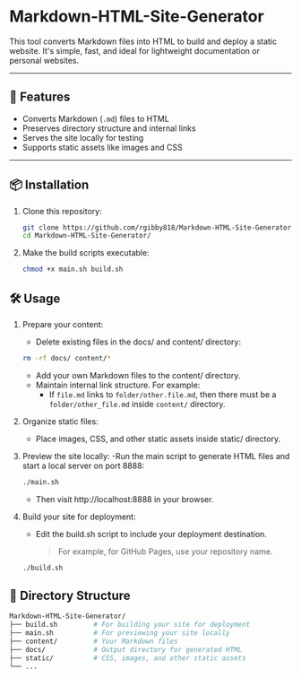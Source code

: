 # Markdown-HTML-Site-Generator

This tool converts Markdown files into HTML to build and deploy a static website. It's simple, fast, and ideal for lightweight documentation or personal websites.

---

## 🚀 Features

- Converts Markdown (`.md`) files to HTML
- Preserves directory structure and internal links
- Serves the site locally for testing
- Supports static assets like images and CSS

---

## 📦 Installation

1. Clone this repository:
   ```bash
   git clone https://github.com/rgibby818/Markdown-HTML-Site-Generator.git
   cd Markdown-HTML-Site-Generator/
2. Make the build scripts executable: 
    ```bash
    chmod +x main.sh build.sh
## 🛠️ Usage

1. Prepare your content:
    - Delete existing files in the docs/ and content/ directory:
    ```bash
    rm -rf docs/ content/*
    ```
    - Add your own Markdown files to the content/ directory.
    - Maintain internal link structure. For example:
        - If `file.md` links to `folder/other.file.md`, then there must be a `folder/other_file.md` inside `content/` directory. 
2. Organize static files:
    - Place images, CSS, and other static assets inside static/ directory.

3. Preview the site locally:
    -Run the main script to generate HTML files and start a local server on port 8888:
    ```bash
    ./main.sh
    ```
    - Then visit http://localhost:8888 in your browser.
4. Build your site for deployment:

    - Edit the build.sh script to include your deployment destination.
        > For example, for GitHub Pages, use your repository name.
    ```bash
    ./build.sh
    ```
    
## 📁 Directory Structure
```bash
Markdown-HTML-Site-Generator/
├── build.sh         # For building your site for deployment
├── main.sh          # For previewing your site locally
├── content/         # Your Markdown files
├── docs/            # Output directory for generated HTML
├── static/          # CSS, images, and other static assets
└── ...


```